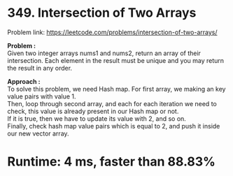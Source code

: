 # 349. Intersection of Two Arrays

Problem link: https://leetcode.com/problems/intersection-of-two-arrays/

**Problem :**<br>
Given two integer arrays nums1 and nums2, return an array of their intersection. Each element in the result must be unique and you may return the result in any order.<br>

**Approach :**<br>
To solve this problem, we need Hash map. For first array, we making an key value pairs with value 1.<br>
Then, loop through second array, and each for each iteration we need to check, this value is already present in our Hash map or not.<br>
If it is true, then we have to update its value with 2, and so on.<br>
Finally, check hash map value pairs which is equal to 2, and push it inside our new vector array.<br>

# Runtime: 4 ms, faster than 88.83%
